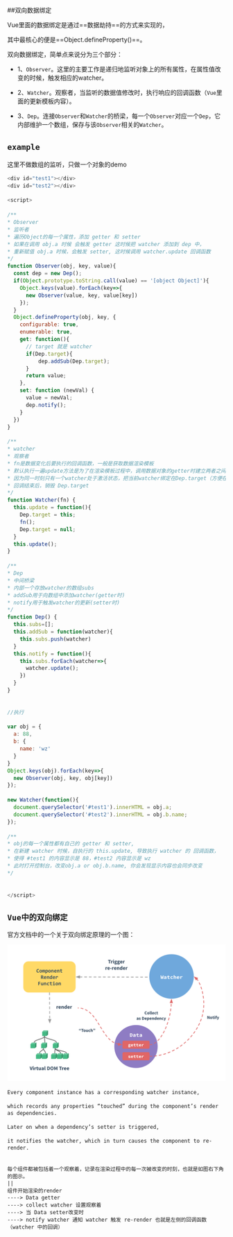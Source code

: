 ##双向数据绑定

Vue里面的数据绑定是通过==数据劫持==的方式来实现的，

其中最核心的便是==Object.defineProperty()==。

双向数据绑定，简单点来说分为三个部分：

* 1、`Observer`。这里的主要工作是递归地监听对象上的所有属性，在属性值改变的时候，触发相应的watcher。

* 2、`Watcher`。观察者，当监听的数据值修改时，执行响应的回调函数（`Vue`里面的更新模板内容）。

* 3、`Dep`。连接`Observer`和`Watcher`的桥梁，每一个`Observer`对应一个`Dep`，它内部维护一个数组，保存与该`Observer`相关的`Watcher`。

## `example`
这里不做数组的监听，只做一个对象的demo


~~~js
<div id="test1"></div>
<div id="test2"></div>

<script>

/**
* Observer
* 监听者
* 遍历Object的每一个属性，添加 getter 和 setter
* 如果在调用 obj.a 时候 会触发 getter 这时候把 watcher 添加到 dep 中，
* 重新赋值 obj.a 时候，会触发 setter, 这时候调用 watcher.update 回调函数
*/
function Observer(obj, key, value){
  const dep = new Dep();
  if(Object.prototype.toString.call(value) == '[object Object]'){
    Object.keys(value).forEach(key=>{
      new Observer(value, key, value[key])
    });
  }
  Object.defineProperty(obj, key, {
    configurable: true,
    enumerable: true,
    get: function(){
      // target 就是 watcher
      if(Dep.target){
          dep.addSub(Dep.target);
      }
      return value;
    },
    set: function (newVal) {
      value = newVal;
      dep.notify();
    }
  })
}

/**
* watcher
* 观察者
* fn是数据变化后要执行的回调函数，一般是获取数据渲染模板
* 默认执行一遍update方法是为了在渲染模板过程中，调用数据对象的getter时建立两者之间的关系
* 因为同一时刻只有一个watcher处于激活状态，把当前watcher绑定在Dep.target（方便在Observer内获取）
* 回调结束后，销毁 Dep.target
*/
function Watcher(fn) {
  this.update = function(){
    Dep.target = this;
    fn();
    Dep.target = null;
  }
  this.update();
}

/**
* Dep
* 中间桥梁
* 内部一个存放watcher的数组subs
* addSub用于向数组中添加watcher(getter时)
* notify用于触发watcher的更新(setter时)
*/
function Dep() {
  this.subs=[];
  this.addSub = function(watcher){
    this.subs.push(watcher)
  }
  this.notify = function(){
    this.subs.forEach(watcher=>{
      watcher.update();
    })
  }
}


//执行

var obj = {
  a: 88,
  b: {
    name: 'wz'
  }
}
Object.keys(obj).forEach(key=>{
  new Observer(obj, key, obj[key])
});

new Watcher(function(){
  document.querySelector('#test1').innerHTML = obj.a;
  document.querySelector('#test2').innerHTML = obj.b.name;
});

/**
* obj的每一个属性都有自己的 getter 和 setter, 
* 在新建 watcher 时候，自执行的 this.update, 导致执行 watcher 的 回调函数，
* 使得 #test1 的内容显示是 88，#test2 内容显示是 wz
* 此时打开控制台，改变obj.a or obj.b.name, 你会发现显示内容也会同步改变
*/


</script>
~~~
## `Vue中的双向绑定`

官方文档中的一个关于双向绑定原理的一个图：

![](./images/data.png)

~~~
Every component instance has a corresponding watcher instance, 

which records any properties “touched” during the component’s render as dependencies. 

Later on when a dependency’s setter is triggered, 

it notifies the watcher, which in turn causes the component to re-render.


每个组件都被包括着一个观察着，记录在渲染过程中的每一次被改变的时刻，也就是如图右下角的图示。
||
组件开始渲染的render 
----> Data getter 
----> collect watcher 设置观察着 
----> 当 Data setter改变时 
----> notify watcher 通知 watcher 触发 re-render 也就是左侧的回调函数（watcher 中的回调）
~~~


